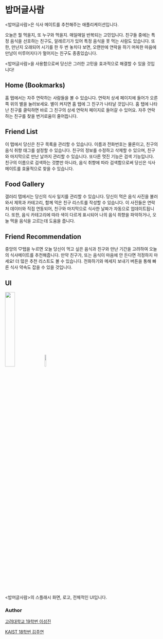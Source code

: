 # 밥머글사람

<밥머글사람>은 식사 메이트를 추천해주는 애플리케이션입니다.

오늘은 뭘 먹을지, 또 누구와 먹을지. 매일매일 반복되는 고민입니다.
친구들 중에는 특정 음식을 선호하는 친구도, 알레르기가 있어 특정 음식을 못 먹는 사람도 있습니다.
또한, 만난지 오래되어 시기를 한 두 번 놓치다 보면, 오랜만에 연락을 하기 머쓱한 마음에 만남이 미루어지다가 멀어지는 친구도 종종있습니다.

<밥머글사람>을 사용함으로써 당신은 그러한 고민을 효과적으로 해결할 수 있을 것입니다!

## Home (Bookmarks)

홈 탭에서는 자주 연락하는 사람들을 볼 수 있습니다.
연락처 상세 페이지에 들어가 오른쪽 위의 별을 눌러보세요. 별이 켜지면 홈 탭에 그 친구가 나타날 것입니다.
홈 탭에 나타난 친구를 클릭하면 바로 그 친구의 상세 연락처 페이지로 들어갈 수 있어요.
자주 연락하는 친구를 찾을 번거로움이 줄어듭니다.

## Friend List

이 탭에서 당신은 친구 목록을 관리할 수 있습니다.
이름과 전화번호는 물론이고, 친구의 음식 취향 태그를 설정할 수 있습니다.
친구의 정보를 수정하고 삭제할 수 있으며, 친구와 마지막으로 만난 날까지 관리할 수 있습니다.
또다른 멋진 기능은 검색 기능입니다. 친구의 이름으로 검색하는 것뿐만 아니라, 음식 취향에 따라 검색함으로써 당신은 식사 메이트를 효율적으로 찾을 수 있습니다.

## Food Gallery

갤러리 탭에서는 당신의 식사 일지를 관리할 수 있습니다.
당신이 먹은 음식 사진을 불러와서 제목과 카테고리, 함께 먹은 친구 리스트를 작성할 수 있습니다.
이 사진들은 연락처 데이터와 직접 연동되어, 친구와 마지막으로 식사한 날짜가 자동으로 업데이트됩니다. 또한, 음식 카테고리에 따라 색이 다르게 표시되어 나의 음식 취향을 파악하거나, 오늘 먹을 음식을 고르는데 도움을 줍니다.

## Friend Recommendation

중앙의 ♡탭을 누르면 오늘 당신이 먹고 싶은 음식과 친구와 만난 기간을 고려하여 오늘의 식사메이트를 추천해줍니다. 만약 친구가, 또는 음식이 마음에 안 든다면 걱정하지 마세요! 더 많은 추천 리스트도 볼 수 있습니다. 전화하기와 메세지 보내기 버튼을 통해 빠른 식사 약속도 잡을 수 있을 것입니다.

## UI

<img width="25%" src="https://user-images.githubusercontent.com/56427889/177277384-f3244097-6f57-4e6c-8d31-7e19f24d708d.png"/> <img width="10%" src="https://user-images.githubusercontent.com/56427889/177277031-e675e6ba-a44e-4eb0-b126-dfde1649f3f1.png"/>

<밥머글사람>의 스플래시 화면, 로고, 전체적인 UI입니다.

### Author

[고려대학교 19학번 이성진](https://github.com/mobius29)

[KAIST 18학번 김주연](https://github.com/editadiary)
